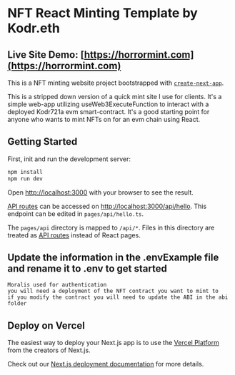 # NFT React Minting Template by Kodr.eth
## Live Site Demo: [https://horrormint.com](https://horrormint.com)
This is a NFT minting website project bootstrapped with [`create-next-app`](https://github.com/vercel/next.js/tree/canary/packages/create-next-app).

This is a stripped down version of a quick mint site I use for clients. It's a simple web-app utilizing useWeb3ExecuteFunction to interact with a deployed Kodr721a evm smart-contract. It's a good starting point for anyone who wants to mint NFTs on for an evm chain using React.

## Getting Started

First, init and run the development server:

```bash
npm install
npm run dev
```

Open [http://localhost:3000](http://localhost:3000) with your browser to see the result.


[API routes](https://nextjs.org/docs/api-routes/introduction) can be accessed on [http://localhost:3000/api/hello](http://localhost:3000/api/hello). This endpoint can be edited in `pages/api/hello.ts`.

The `pages/api` directory is mapped to `/api/*`. Files in this directory are treated as [API routes](https://nextjs.org/docs/api-routes/introduction) instead of React pages.


## Update the information in the .envExample file and rename it to .env to get started
    Moralis used for authentication
    you will need a deployment of the NFT contract you want to mint to
    if you modify the contract you will need to update the ABI in the abi folder

## Deploy on Vercel

The easiest way to deploy your Next.js app is to use the [Vercel Platform](https://vercel.com/new?utm_medium=default-template&filter=next.js&utm_source=create-next-app&utm_campaign=create-next-app-readme) from the creators of Next.js.

Check out our [Next.js deployment documentation](https://nextjs.org/docs/deployment) for more details.
